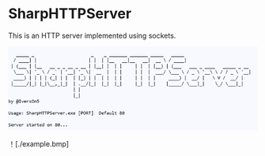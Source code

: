# SharpHTTPServer
 This is an HTTP server implemented using sockets.

![](./Usage.bmp)


！[./example.bmp]